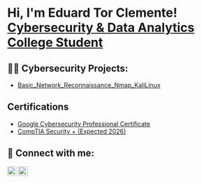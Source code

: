 <h1>Hi, I'm Eduard Tor Clemente! <br/> <a href="https://www.linkedin.com/in/eduard-tor-clemente/">Cybersecurity & Data Analytics College Student</a></h1>

<h2>👨‍💻 Cybersecurity Projects:</h2>

  - [Basic_Network_Reconnaissance_Nmap_KaliLinux](https://github.com/Eddycyberboy/Basic_Network_Reconnaissance_Nmap_KaliLinux/tree/main)

<h2> Certifications </h2>

- [Google Cybersecurity Professional Certificate](https://www.coursera.org/professional-certificates/google-cybersecurity/?msockid=04b11a8a736c68f2282f0fce723e69fb)
- [CompTIA Security + (Expected 2026)](https://www.comptia.org/en-us/certifications/security/)

<h2> 🤳 Connect with me:</h2>

[<img align="left" alt="JoshMadakor | LinkedIn" width="22px" src="https://cdn.jsdelivr.net/npm/simple-icons@v3/icons/linkedin.svg" />][linkedin]
[<img align="left" alt="JoshMadakor | Instagram" width="22px" src="https://cdn.jsdelivr.net/npm/simple-icons@v3/icons/instagram.svg" />][instagram]

[instagram]: https://www.instagram.com/edu_tor_10/
[linkedin]: https://linkedin.com/in/eduard-tor-clemente

<!--
**joshmadakor1/joshmadakor1** is a ✨ _special_ ✨ repository because its `README.md` (this file) appears on your GitHub profile.

Here are some ideas to get you started:

- 🔭 I’m currently working on ...
- 🌱 I’m currently learning ...
- 👯 I’m looking to collaborate on ...
- 🤔 I’m looking for help with ...
- 💬 Ask me about ...
- 📫 How to reach me: ...
- 😄 Pronouns: ...
- ⚡ Fun fact: ...
-->
